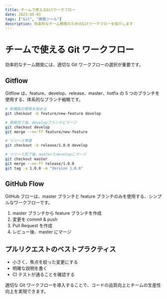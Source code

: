 ```yaml
---
title: チームで使えるGitワークフロー
date: 2023-05-01
tags: ["Git", "開発ツール"]
description: 効率的なチーム開発のためのGitワークフローを紹介します
---
```


# チームで使える Git ワークフロー

効率的なチーム開発には、適切な Git ワークフローの選択が重要です。

## Gitflow

Gitflow は、feature、develop、release、master、hotfix の 5 つのブランチを使用する、体系的なブランチ戦略です。

```bash
# 新機能の開発を始める
git checkout -b feature/new-feature develop

# 開発完了後、developブランチにマージ
git checkout develop
git merge --no-ff feature/new-feature

# リリース準備
git checkout -b release/1.0.0 develop

# リリース完了後、masterとdevelopにマージ
git checkout master
git merge --no-ff release/1.0.0
git tag -a 1.0.0 -m "Version 1.0.0"
```

## GitHub Flow

GitHub フローは、master ブランチと feature ブランチのみを使用する、シンプルなワークフローです。

1. master ブランチから feature ブランチを作成
2. 変更を commit & push
3. Pull Request を作成
4. レビュー後、master にマージ

## プルリクエストのベストプラクティス

- 小さく、焦点を絞った変更にする
- 明確な説明を書く
- CI テストが通ることを確認する

適切な Git ワークフローを導入することで、コードの品質向上とチームの生産性向上を実現できます。
